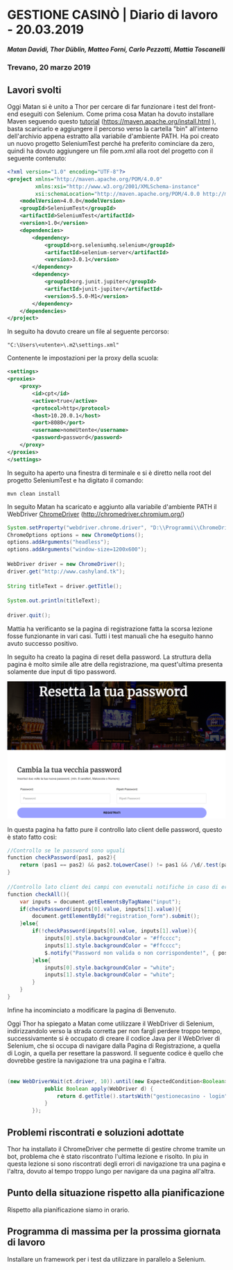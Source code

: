 # GESTIONE CASINÒ | Diario di lavoro - 20.03.2019
##### Matan Davidi, Thor Düblin, Matteo Forni, Carlo Pezzotti, Mattia Toscanelli
### Trevano, 20 marzo 2019

## Lavori svolti
Oggi Matan si è unito a Thor per cercare di far funzionare i test del front-end eseguiti con Selenium.
Come prima cosa Matan ha dovuto installare Maven seguendo questo [tutorial](https://maven.apache.org/install.html) (https://maven.apache.org/install.html ), basta scaricarlo e aggiungere il percorso verso la cartella "bin" all'interno dell'archivio appena estratto alla variabile d'ambiente PATH.
Ha poi creato un nuovo progetto SeleniumTest perché ha preferito cominciare da zero, quindi ha dovuto aggiungere un file pom.xml alla root del progetto con il seguente contenuto:
```xml
<?xml version="1.0" encoding="UTF-8"?>
<project xmlns="http://maven.apache.org/POM/4.0.0"
         xmlns:xsi="http://www.w3.org/2001/XMLSchema-instance"
         xsi:schemaLocation="http://maven.apache.org/POM/4.0.0 http://maven.apache.org/xsd/maven-4.0.0.xsd">
    <modelVersion>4.0.0</modelVersion>
    <groupId>SeleniumTest</groupId>
    <artifactId>SeleniumTest</artifactId>
    <version>1.0</version>
    <dependencies>
        <dependency>
            <groupId>org.seleniumhq.selenium</groupId>
            <artifactId>selenium-server</artifactId>
            <version>3.0.1</version>
        </dependency>
        <dependency>
            <groupId>org.junit.jupiter</groupId>
            <artifactId>junit-jupiter</artifactId>
            <version>5.5.0-M1</version>
        </dependency>
    </dependencies>
</project>
```

In seguito ha dovuto creare un file al seguente percorso:
```
"C:\Users\<utente>\.m2\settings.xml"
```

Contenente le impostazioni per la proxy della scuola:
```xml
<settings>
<proxies>
    <proxy>
        <id>cpt</id>
        <active>true</active>
        <protocol>http</protocol>
        <host>10.20.0.1</host>
        <port>8080</port>
        <username>nomeUtente</username>
        <password>password</password>
    </proxy>
</proxies>
</settings>
```

In seguito ha aperto una finestra di terminale e si è diretto nella root del progetto SeleniumTest e ha digitato il comando:
```
mvn clean install
```

In seguito Matan ha scaricato e aggiunto alla variabile d'ambiente PATH il WebDriver [ChromeDriver](http://chromedriver.chromium.org/) (http://chromedriver.chromium.org/)

```java
System.setProperty("webdriver.chrome.driver", "D:\\Programmi\\ChromeDriver\\chromedriver.exe");
ChromeOptions options = new ChromeOptions();
options.addArguments("headless");
options.addArguments("window-size=1200x600");

WebDriver driver = new ChromeDriver();
driver.get("http://www.cashyland.tk");

String titleText = driver.getTitle();

System.out.println(titleText);

driver.quit();
```

Mattia ha verificanto se la pagina di registrazione fatta la scorsa lezione fosse funzionante in vari casi. Tutti i test manuali che ha eseguito hanno avuto successo positivo.

In seguito ha creato la pagina di reset della password. La struttura della pagina è molto simile alle atre della registrazione, ma quest'ultima presenta solamente due input di tipo password.

![Pagina di reset password](../media/20.03.2019-pagResetPassword.png)

In questa pagina ha fatto pure il controllo lato client delle password, questo è stato fatto così:

```java
//Controllo se le password sono uguali
function checkPassword(pas1, pas2){
    return (pas1 == pas2) && pas2.toLowerCase() != pas1 && /\d/.test(pas1) && pas1.length > 7;
}

//Controllo lato client dei campi con evenutali notifiche in caso di errore.
function checkAll(){
    var inputs = document.getElementsByTagName("input");
    if(checkPassword(inputs[0].value, inputs[1].value)){
        document.getElementById("registration_form").submit();
    }else{
        if(!checkPassword(inputs[0].value, inputs[1].value)){
            inputs[0].style.backgroundColor = "#ffcccc";
            inputs[1].style.backgroundColor = "#ffcccc";
            $.notify("Password non valida o non corrispondente!", { position:"bottom left" });
        }else{
            inputs[0].style.backgroundColor = "white";
            inputs[1].style.backgroundColor = "white";
        }
    }
}
```
Infine ha incominciato a modificare la pagina di Benvenuto.

Oggi Thor ha spiegato a Matan come utilizzare il WebDriver di Selenium, indirizzandolo verso la strada corretta per non fargli perdere troppo tempo, successivamente si è occupato di creare il codice Java per il WebDriver di Selenium, che si occupa di navigare dalla Pagina di Registrazione, a quella di Login, a quella per resettare la password.
Il seguente codice è quello che dovrebbe gestire la navigazione tra una pagina e l'altra.
```java

(new WebDriverWait(ct.driver, 10)).until(new ExpectedCondition<Boolean>() {
			public Boolean apply(WebDriver d) {
				return d.getTitle().startsWith("gestionecasino - login");
	        }
	    });

```


##  Problemi riscontrati e soluzioni adottate
Thor ha installato il ChromeDriver che permette di gestire chrome tramite un bot, problema che è stato riscontrato l'ultima lezione e risolto.
In piu in questa lezione si sono riscontrati degli errori di navigazione tra una pagina e l'altra, dovuto al tempo troppo lungo per navigare da una pagina all'altra.

##  Punto della situazione rispetto alla pianificazione
Rispetto alla pianificazione siamo in orario.

## Programma di massima per la prossima giornata di lavoro
Installare un framework per i test da utilizzare in parallelo a Selenium.
